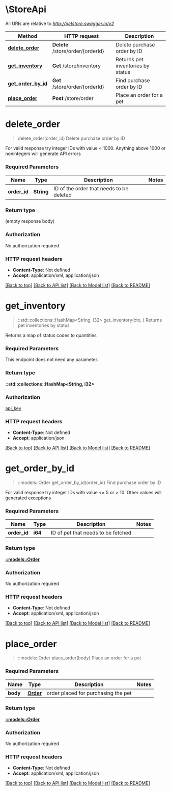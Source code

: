 # \StoreApi

All URIs are relative to *http://petstore.swagger.io/v2*

Method | HTTP request | Description
------------- | ------------- | -------------
[**delete_order**](StoreApi.md#delete_order) | **Delete** /store/order/{orderId} | Delete purchase order by ID
[**get_inventory**](StoreApi.md#get_inventory) | **Get** /store/inventory | Returns pet inventories by status
[**get_order_by_id**](StoreApi.md#get_order_by_id) | **Get** /store/order/{orderId} | Find purchase order by ID
[**place_order**](StoreApi.md#place_order) | **Post** /store/order | Place an order for a pet


# **delete_order**
> delete_order(order_id)
Delete purchase order by ID

For valid response try integer IDs with value < 1000. Anything above 1000 or nonintegers will generate API errors

### Required Parameters

Name | Type | Description  | Notes
------------- | ------------- | ------------- | -------------
  **order_id** | **String**| ID of the order that needs to be deleted | 

### Return type

 (empty response body)

### Authorization

No authorization required

### HTTP request headers

 - **Content-Type**: Not defined
 - **Accept**: application/xml, application/json

[[Back to top]](#) [[Back to API list]](../README.md#documentation-for-api-endpoints) [[Back to Model list]](../README.md#documentation-for-models) [[Back to README]](../README.md)

# **get_inventory**
> ::std::collections::HashMap<String, i32> get_inventory(ctx, )
Returns pet inventories by status

Returns a map of status codes to quantities

### Required Parameters
This endpoint does not need any parameter.

### Return type

**::std::collections::HashMap<String, i32>**

### Authorization

[api_key](../README.md#api_key)

### HTTP request headers

 - **Content-Type**: Not defined
 - **Accept**: application/json

[[Back to top]](#) [[Back to API list]](../README.md#documentation-for-api-endpoints) [[Back to Model list]](../README.md#documentation-for-models) [[Back to README]](../README.md)

# **get_order_by_id**
> ::models::Order get_order_by_id(order_id)
Find purchase order by ID

For valid response try integer IDs with value <= 5 or > 10. Other values will generated exceptions

### Required Parameters

Name | Type | Description  | Notes
------------- | ------------- | ------------- | -------------
  **order_id** | **i64**| ID of pet that needs to be fetched | 

### Return type

[**::models::Order**](Order.md)

### Authorization

No authorization required

### HTTP request headers

 - **Content-Type**: Not defined
 - **Accept**: application/xml, application/json

[[Back to top]](#) [[Back to API list]](../README.md#documentation-for-api-endpoints) [[Back to Model list]](../README.md#documentation-for-models) [[Back to README]](../README.md)

# **place_order**
> ::models::Order place_order(body)
Place an order for a pet



### Required Parameters

Name | Type | Description  | Notes
------------- | ------------- | ------------- | -------------
  **body** | [**Order**](Order.md)| order placed for purchasing the pet | 

### Return type

[**::models::Order**](Order.md)

### Authorization

No authorization required

### HTTP request headers

 - **Content-Type**: Not defined
 - **Accept**: application/xml, application/json

[[Back to top]](#) [[Back to API list]](../README.md#documentation-for-api-endpoints) [[Back to Model list]](../README.md#documentation-for-models) [[Back to README]](../README.md)

